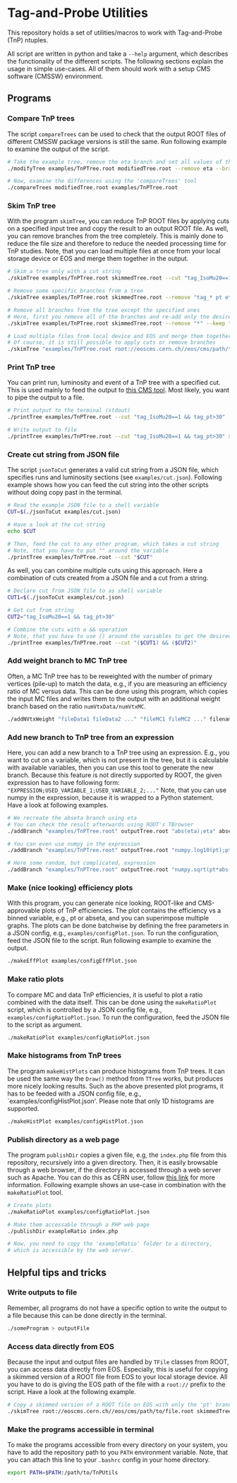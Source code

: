 # Tag-and-Probe Utilities

This repository holds a set of utilities/macros to work with Tag-and-Probe (TnP) ntuples.

All script are written in python and take a `--help` argument, which describes the functionality of the different scripts. The following sections explain the usage in simple use-cases. All of them should work with a setup CMS software (CMSSW) environment.

## Programs

### Compare TnP trees

The script `compareTrees` can be used to check that the output ROOT files of different CMSSW package versions is still the same. Run following example to examine the output of the script.

```bash
# Take the example tree, remove the eta branch and set all values of the pt branch to zero
./modifyTree examples/TnPTree.root modifiedTree.root --remove eta --branch pt

# Now, examine the differences using the 'compareTrees' tool
./compareTrees modifiedTree.root examples/TnPTree.root
```
### Skim TnP tree

With the program `skimTree`, you can reduce TnP ROOT files by applying cuts on a specified input tree and copy the result to an output ROOT file. As well, you can remove branches from the tree completely. This is mainly done to reduce the file size and therefore to reduce the needed processing time for TnP studies. Note, that you can load multiple files at once from your local storage device or EOS and merge them together in the output.

```bash
# Skim a tree only with a cut string
./skimTree examples/TnPTree.root skimmedTree.root --cut "tag_IsoMu20==1 && tag_pt>30"

# Remove some specific branches from a tree
./skimTree examples/TnPTree.root skimmedTree.root --remove "tag_* pt eta abseta"

# Remove all branches from the tree except the specified ones
# Here, first you remove all of the branches and re-add only the desired ones
./skimTree examples/TnPTree.root skimmedTree.root --remove "*" --keep "pt eta"

# Load multiple files from local device and EOS and merge them together
# Of course, it is still possible to apply cuts or remove branches
./skimTree "examples/TnPTree.root root://eoscms.cern.ch//eos/cms/path/to/file.root" mergedTree.root
```

### Print TnP tree

You can print run, luminosity and event of a TnP tree with a specified cut. This is used mainly to feed the output to [this CMS tool](https://twiki.cern.ch/twiki/bin/view/CMSPublic/WorkBookPickEvents). Most likely, you want to pipe the output to a file.

```bash
# Print output to the terminal (stdout)
./printTree examples/TnPTree.root --cut "tag_IsoMu20==1 && tag_pt>30"

# Write output to file
./printTree examples/TnPTree.root --cut "tag_IsoMu20==1 && tag_pt>30" > outputFile
```

### Create cut string from JSON file

The script `jsonToCut` generates a valid cut string from a JSON file, which specifies runs and luminosity sections (see `examples/cut.json`). Following example shows how you can feed the cut string into the other scripts without doing copy past in the terminal.

```bash
# Read the example JSON file to a shell variable
CUT=$(./jsonToCut examples/cut.json)

# Have a look at the cut string
echo $CUT

# Then, feed the cut to any other program, which takes a cut string
# Note, that you have to put "" around the variable
./printTree examples/TnPTree.root --cut "$CUT"
```

As well, you can combine multiple cuts using this approach. Here a combination of cuts created from a JSON file and a cut from a string.

```bash
# Declare cut from JSON file to as shell variable
CUT1=$(./jsonToCut examples/cut.json)

# Get cut from string
CUT2="tag_IsoMu20==1 && tag_pt>30"

# Combine the cuts with a && operation
# Note, that you have to use () around the variables to get the desired logic!
./printTree examples/TnPTree.root --cut "($CUT1) && ($CUT2)"
```

### Add weight branch to MC TnP tree

Often, a MC TnP tree has to be reweighted with the number of primary vertices (pile-up) to match the data, e.g., if you are measuring an efficiency ratio of MC versus data. This can be done using this program, which copies the input MC files and writes them to the output with an additional weight branch based on the ratio `numVtxData/numVtxMC`.

```bash
./addNVtxWeight "fileData1 fileData2 ..." "fileMC1 fileMC2 ..." filenameOutput.root
```

### Add new branch to TnP tree from an expression

Here, you can add a new branch to a TnP tree using an expression. E.g., you want to cut on a variable, which is not present in the tree, but it is calculable with available variables, then you can use this tool to generate the new branch. Because this feature is not directly supported by ROOT, the given expression has to have following form: `"EXPRESSION;USED_VARIABLE_1;USED_VARIABLE_2;..."` Note, that you can use numpy in the expression, because it is wrapped to a Python statement. Have a look at following examples.

```bash
# We recreate the abseta branch using eta
# You can check the result afterwards using ROOT's TBrowser
./addBranch "examples/TnPTree.root" outputTree.root "abs(eta);eta" absetaNew

# You can even use numpy in the expression
./addBranch "examples/TnPTree.root" outputTree.root "numpy.log10(pt);pt" ptLog10

# Here some random, but complicated, expression
./addBranch "examples/TnPTree.root" outputTree.root "numpy.sqrt(pt*abs(eta))**3;pt;eta" randomVar
```

### Make (nice looking) efficiency plots

With this program, you can generate nice looking, ROOT-like and CMS-approvable plots of TnP efficiencies. The plot contains the efficiency vs a binned variable, e.g., pt or abseta, and you can superimpose multiple graphs. The plots can be done batchwise by defining the free parameters in a JSON config, e.g., `examples/configPlot.json`. To run the configuration, feed the JSON file to the script. Run following example to examine the output.

```bash
./makeEffPlot examples/configEffPlot.json
```

### Make ratio plots

To compare MC and data TnP efficiencies, it is useful to plot a ratio combined with the data itself. This can be done using the `makeRatioPlot` script, which is controlled by a JSON config file, e.g., `examples/configRatioPlot.json`. To run the configuration, feed the JSON file to the script as argument.

```bash
./makeRatioPlot examples/configRatioPlot.json
```

### Make histograms from TnP trees

The program `makeHistPlots` can produce histograms from TnP trees. It can be used the same way the `Draw()` method from `TTree` works, but produces more nicely looking results. Such as the above presented plot programs, it has to be feeded with a JSON config file, e.g., `examples/configHistPlot.json'. Please note that only 1D histograms are supported.

```bash
./makeHistPlot examples/configHistPlot.json
```

### Publish directory as a web page

The program `publishDir` copies a given file, e.g, the `index.php` file from this repository, recursively into a given directory. Then, it is easily browsable through a web browser, if the directory is accessed through a web server such as Apache. You can do this as CERN user, follow [this link](https://espace.cern.ch/webservices-help/websitemanagement/ManagingWebsitesAtCERN/Pages/WebsitecreationandmanagementatCERN.aspx) for more information. Following example shows an use-case in combination with the `makeRatioPlot` tool.

```bash
# Create plots
./makeRatioPlot examples/configRatioPlot.json

# Make them accessable through a PHP web page
./publishDir exampleRatio index.php

# Now, you need to copy the 'exampleRatio' folder to a directory,
# which is accessible by the web server.
```

## Helpful tips and tricks

### Write outputs to file

Remember, all programs do not have a specific option to write the output to a file because this can be done directly in the terminal.

```bash
./someProgram > outputFile
```

### Access data directly from EOS

Because the input and output files are handled by `TFile` classes from ROOT, you can access data directly from EOS. Especially, this is useful for copying a skimmed version of a ROOT file from EOS to your local storage device. All you have to do is giving the EOS path of the file with a `root://` prefix to the script. Have a look at the following example.

```bash
# Copy a skimmed version of a ROOT file on EOS with only the 'pt' branch
./skimTree root://eoscms.cern.ch//eos/cms/path/to/file.root skimmedTree.root --remove "*" --keep "pt"
```

### Make the programs accessible in terminal

To make the programs accessible from every directory on your system, you have to add the repository path to you `PATH` environment variable. Note, that you can attach this line to your `.bashrc` config in your home directory.

```bash
export PATH=$PATH:/path/to/TnPUtils
```
